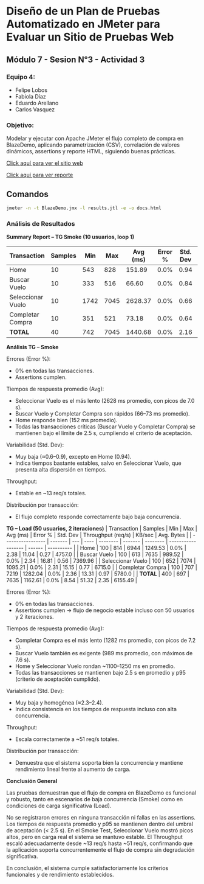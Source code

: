 # Diseño de un Plan de Pruebas Automatizado en JMeter para Evaluar un Sitio de Pruebas Web

## Módulo 7 - Sesion N°3 - Actividad 3

### Equipo 4: 
- Felipe Lobos
- Fabiola Díaz
- Eduardo Arellano
- Carlos Vasquez

### Objetivo: 
Modelar y ejecutar con Apache JMeter el flujo completo de compra en BlazeDemo, aplicando parametrización (CSV), correlación de valores dinámicos, assertions y reporte HTML, siguiendo buenas prácticas.

[Click aquí para ver el sitio web](https://blazedemo.com/)

[Click aquí para ver reporte](https://fabydiaz.github.io/pruebas-automatizadas-con-jmeter/)

## Comandos
````bash
jmeter -n -t BlazeDemo.jmx -l results.jtl -e -o docs.html
````

### Análisis de Resultados

**Summary Report – TG Smoke (10 usuarios, loop 1)**

| Transaction       | Samples | Min  | Max  | Avg (ms) | Error % | Std. Dev | Throughput (req/s) | KB/sec | Avg. Bytes |
| ----------------- | ------- | ---- | ---- | -------- | ------- | -------- | ------------------ | ------ | ---------- |
| Home              | 10      | 543  | 828  | 151.89   | 0.0%    | 0.94     | 4.38               | 0.11   | 4757.0     |
| Buscar Vuelo      | 10      | 333  | 516  | 66.60    | 0.0%    | 0.84     | 6.02               | 0.20   | 7357.8     |
| Seleccionar Vuelo | 10      | 1742 | 7045 | 2628.37  | 0.0%    | 0.66     | 4.32               | 0.22   | 6715.0     |
| Completar Compra  | 10      | 351  | 521  | 73.18    | 0.0%    | 0.64     | 3.60               | 0.26   | 5780.0     |
| **TOTAL**         | 40      | 742  | 7045 | 1440.68  | 0.0%    | 2.16     | 12.99              | 0.59   | 6152.45    |

**Análisis TG – Smoke**

Errores (Error %):
- 0% en todas las transacciones.
- Assertions cumplen.

Tiempos de respuesta promedio (Avg):
- Seleccionar Vuelo es el más lento (2628 ms promedio, con picos de 7.0 s).
- Buscar Vuelo y Completar Compra son rápidos (66–73 ms promedio).
- Home responde bien (152 ms promedio).
- Todas las transacciones críticas (Buscar Vuelo y Completar Compra) se mantienen bajo el límite de 2.5 s, cumpliendo el criterio de aceptación.

Variabilidad (Std. Dev):
- Muy baja (≈0.6–0.9), excepto en Home (0.94).
- Indica tiempos bastante estables, salvo en Seleccionar Vuelo, que presenta alta dispersión en tiempos.

Throughput:
- Estable en ~13 req/s totales.

Distribución por transacción:
- El flujo completo responde correctamente bajo baja concurrencia.

**TG – Load (50 usuarios, 2 iteraciones)**
| Transaction       | Samples | Min | Max  | Avg (ms) | Error % | Std. Dev | Throughput (req/s) | KB/sec | Avg. Bytes |
| ----------------- | ------- | --- | ---- | -------- | ------- | -------- | ------------------ | ------ | ---------- |
| Home              | 100     | 814 | 6944 | 1249.53  | 0.0%    | 2.38     | 11.04              | 0.27   | 4757.0     |
| Buscar Vuelo      | 100     | 613 | 7635 | 989.52   | 0.0%    | 2.34     | 16.81              | 0.56   | 7369.96    |
| Seleccionar Vuelo | 100     | 652 | 7074 | 1095.21  | 0.0%    | 2.31     | 15.15              | 0.77   | 6715.0     |
| Completar Compra  | 100     | 707 | 7219 | 1282.04  | 0.0%    | 2.36     | 13.31              | 0.97   | 5780.0     |
| **TOTAL**         | 400     | 697 | 7635 | 1162.61  | 0.0%    | 8.54     | 51.32              | 2.35   | 6155.49    |


Errores (Error %):
- 0% en todas las transacciones.
- Assertions cumplen → flujo de negocio estable incluso con 50 usuarios y 2 iteraciones.

Tiempos de respuesta promedio (Avg):
- Completar Compra es el más lento (1282 ms promedio, con picos de 7.2 s).
- Buscar Vuelo también es exigente (989 ms promedio, con máximos de 7.6 s).
- Home y Seleccionar Vuelo rondan ~1100–1250 ms en promedio.
- Todas las transacciones se mantienen bajo 2.5 s en promedio y p95 (criterio de aceptación cumplido).

Variabilidad (Std. Dev):
- Muy baja y homogénea (≈2.3–2.4).
- Indica consistencia en los tiempos de respuesta incluso con alta concurrencia.

Throughput:
- Escala correctamente a ~51 req/s totales.

Distribución por transacción:
- Demuestra que el sistema soporta bien la concurrencia y mantiene rendimiento lineal frente al aumento de carga.

**Conclusión General**

Las pruebas demuestran que el flujo de compra en BlazeDemo es funcional y robusto, tanto en escenarios de baja concurrencia (Smoke) como en condiciones de carga significativa (Load).

No se registraron errores en ninguna transacción ni fallas en las assertions.
Los tiempos de respuesta promedio y p95 se mantienen dentro del umbral de aceptación (< 2.5 s).
En el Smoke Test, Seleccionar Vuelo mostró picos altos, pero en carga real el sistema se mantuvo estable.
El Throughput escaló adecuadamente desde ~13 req/s hasta ~51 req/s, confirmando que la aplicación soporta concurrentemente el flujo de compra sin degradación significativa.

En conclusión, el sistema cumple satisfactoriamente los criterios funcionales y de rendimiento establecidos.